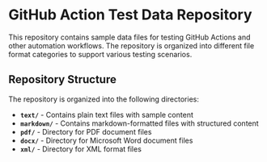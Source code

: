 # GitHub Action Test Data Repository

This repository contains sample data files for testing GitHub Actions and other automation workflows. The repository is organized into different file format categories to support various testing scenarios.

## Repository Structure

The repository is organized into the following directories:

- **`text/`** - Contains plain text files with sample content
- **`markdown/`** - Contains markdown-formatted files with structured content
- **`pdf/`** - Directory for PDF document files
- **`docx/`** - Directory for Microsoft Word document files
- **`xml/`** - Directory for XML format files
